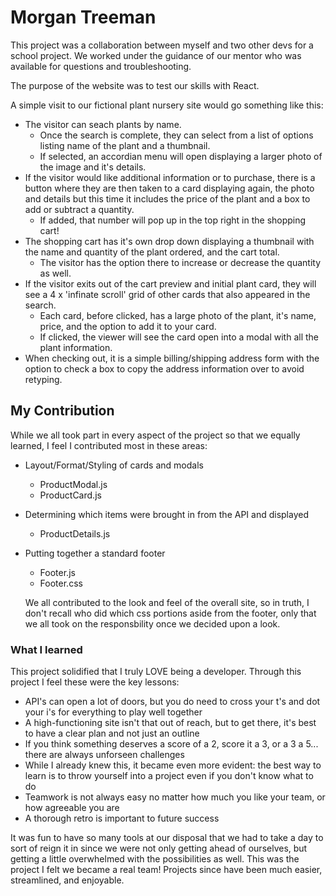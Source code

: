 # Morgan Treeman

This project was a collaboration between myself and two other devs for a school project. We worked under the guidance of our mentor who was available for questions and troubleshooting. 

The purpose of the website was to test our skills with React. 

A simple visit to our fictional plant nursery site would go something like this: 

- The visitor can seach plants by name. 
    - Once the search is complete, they can select from a list of options listing name of the plant and a thumbnail. 
    - If selected, an accordian menu will open displaying a larger photo of the image and it's details. 
- If the visitor would like additional information or to purchase, there is a button where they are then taken to a card displaying again, the photo and details but this time it includes the price of the plant and a box to add or subtract a quantity. 
    - If added, that number will pop up in the top right in the shopping cart! 
- The shopping cart has it's own drop down displaying a thumbnail with the name and quantity of the plant ordered, and the cart total. 
    - The visitor has the option there to increase or decrease the quantity as well. 
- If the visitor exits out of the cart preview and initial plant card, they will see a 4 x 'infinate scroll' grid of other cards that also appeared in the search. 
    - Each card, before clicked, has a large photo of the plant, it's name, price, and the option to add it to your card. 
    - If clicked, the viewer will see the card open into a modal with all the plant information. 
- When checking out, it is a simple billing/shipping address form with the option to check a box to copy the address information over to avoid retyping. 

## My Contribution

While we all took part in every aspect of the project so that we equally learned, I feel I contributed most in these areas: 

- Layout/Format/Styling of cards and modals
    - ProductModal.js
    - ProductCard.js
- Determining which items were brought in from the API and displayed
    - ProductDetails.js
- Putting together a standard footer
    - Footer.js
    - Footer.css

  We all contributed to the look and feel of the overall site, so in truth, I don't recall who did which css portions aside from the footer, only that we all took on the responsbility once we decided upon a look.

### What I learned

This project solidified that I truly LOVE being a developer. Through this project I feel these were the key lessons: 

- API's can open a lot of doors, but you do need to cross your t's and dot your i's for everything to play well together
- A high-functioning site isn't that out of reach, but to get there, it's best to have a clear plan and not just an outline
- If you think something deserves a score of a 2, score it a 3, or a 3 a 5... there are always unforseen challenges
- While I already knew this, it became even more evident: the best way to learn is to throw yourself into a project even if you don't know what to do
- Teamwork is not always easy no matter how much you like your team, or how agreeable you are
- A thorough retro is important to future success

It was fun to have so many tools at our disposal that we had to take a day to sort of reign it in since we were not only getting ahead of ourselves, but getting a little overwhelmed with the possibilities as well. This was the project I felt we became a real team! Projects since have been much easier, streamlined, and enjoyable.

